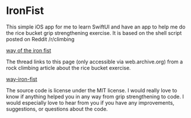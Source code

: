 # IronFist

This simple iOS app for me to learn SwiftUI and have an app to help me do the rice bucket grip strengthening exercise.
It is based on the shell script posted on Reddit /r/climbing

[way of the iron fist](https://www.reddit.com/r/climbing/comments/6x6wvr/rice_bucket_way_of_the_iron_fist_instructions/)

The thread links to this page (only accessible via web.archive.org) from a rock climbing article about the rice bucket exercise.

[way-iron-fist](https://web.archive.org/web/20160510145633/http://www.dpmclimbing.com/articles/view/way-iron-fist)

The source code is license under the MIT license. I would really love to know if anything helped you in any way from grip strengthening to code. I would especially love to hear from you if you have any improvements, suggestions, or questions about the code.

